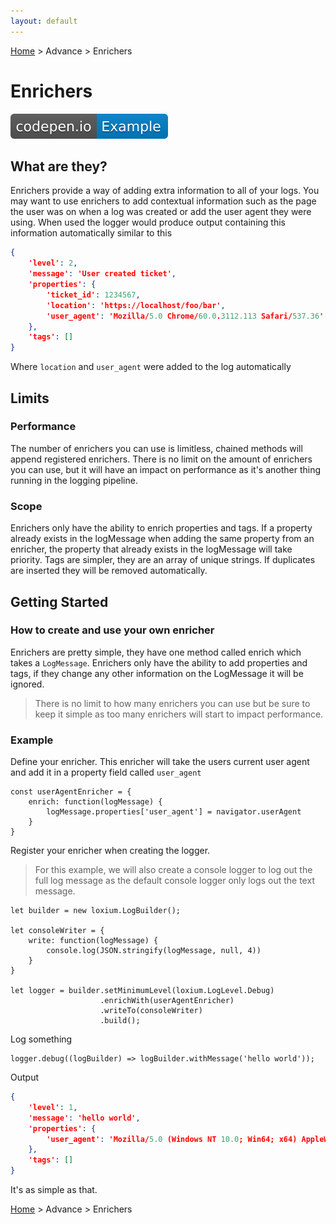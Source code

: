 ```yaml
---
layout: default
---
```

[Home](http://www.loxiumjs.com) > Advance > Enrichers

# Enrichers
[![example](../assets/imgs/codepen.io-Example.svg)](https://codepen.io/supercide/pen/aLBoWx)

## What are they?

Enrichers provide a way of adding extra information to all of your logs. You may want to use enrichers to add contextual information such as the page the user was on when a log was created or add the user agent they were using. When used the logger would produce output containing this information automatically similar to this
  
```JSON
{
    'level': 2,
    'message': 'User created ticket',
    'properties': {
        'ticket_id': 1234567,
        'location': 'https://localhost/foo/bar',
        'user_agent': 'Mozilla/5.0 Chrome/60.0.3112.113 Safari/537.36'
    },
    'tags': []
}
```

Where `location` and `user_agent` were added to the log automatically

## Limits

### Performance 
The number of enrichers you can use is limitless, chained methods will append registered enrichers. There is no limit on the amount of enrichers you can use, but it will have an impact on performance as it's another thing running in the logging pipeline.

### Scope
Enrichers only have the ability to enrich properties and tags. If a property already exists in the logMessage when adding the same property from an enricher, the property that already exists in the logMessage will take priority. Tags are simpler, they are an array of unique strings. If duplicates are inserted they will be removed automatically.

## Getting Started 

### How to create and use your own enricher

Enrichers are pretty simple, they have one method called enrich which takes a `LogMessage`. Enrichers only have the ability to add properties and tags, if they change any other information on the LogMessage it will be ignored.

> There is no limit to how many enrichers you can use but be sure to keep it simple as too many enrichers will start to impact performance.

### Example
Define your enricher. This enricher will take the users current user agent and add it in a property field called `user_agent`

```JS
const userAgentEnricher = {
    enrich: function(logMessage) {
        logMessage.properties['user_agent'] = navigator.userAgent
    }
}
```

Register your enricher when creating the logger. 

> For this example, we will also create a console logger to log out the full log message as the default console logger only logs out the text message. 

```JS
let builder = new loxium.LogBuilder();

let consoleWriter = {
    write: function(logMessage) {
        console.log(JSON.stringify(logMessage, null, 4))
    }
}
    
let logger = builder.setMinimumLevel(loxium.LogLevel.Debug)
                    .enrichWith(userAgentEnricher)
                    .writeTo(consoleWriter)
                    .build();
```

Log something

```JS
logger.debug((logBuilder) => logBuilder.withMessage('hello world'));
```

Output
```JSON
{
    'level': 1,
    'message': 'hello world',
    'properties': {
        'user_agent': 'Mozilla/5.0 (Windows NT 10.0; Win64; x64) AppleWebKit/537.36 (KHTML, like Gecko) Chrome/60.0.3112.113 Safari/537.36'
    },
    'tags': []
}
```

It's as simple as that.

[Home](http://www.loxiumjs.com) > Advance > Enrichers